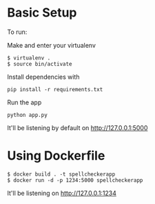 
# Basic Setup
To run:


Make and enter your virtualenv
``` 
$ virtualenv . 
$ source bin/activate
```


Install dependencies with
``` 
pip install -r requirements.txt 
```


Run the app
```
python app.py
```


It'll be listening by default on http://127.0.0.1:5000


# Using Dockerfile

```
$ docker build . -t spellcheckerapp
$ docker run -d -p 1234:5000 spellcheckerapp
```

It'll be listening on http://127.0.0.1:1234 


